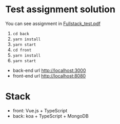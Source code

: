 # Test assignment solution

You can see assignment in [Fullstack_test.pdf](Fullstack_test.pdf)

1. `cd back`
1. `yarn install`
1. `yarn start`
1. `cd front`
1. `yarn install`
1. `yarn start`

* back-end url [http://localhost:3000](http://localhost:8080)
* front-end url [http://localhost:8080](http://localhost:8080)

# Stack

* front: Vue.js + TypeScript
* back: koa + TypeScript + MongoDB
